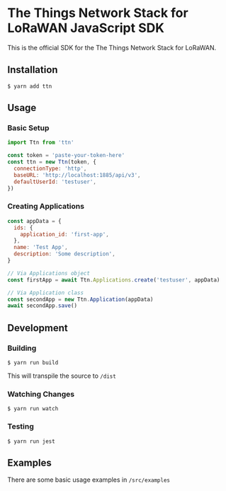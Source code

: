# The Things Network Stack for LoRaWAN JavaScript SDK
This is the official SDK for the The Things Network Stack for LoRaWAN.

## Installation

```
$ yarn add ttn
```

## Usage
### Basic Setup
```javascript
import Ttn from 'ttn'

const token = 'paste-your-token-here'
const ttn = new Ttn(token, {
  connectionType: 'http',
  baseURL: 'http://localhost:1885/api/v3',
  defaultUserId: 'testuser',
})
```

### Creating Applications
```javascript
const appData = {
  ids: {
    application_id: 'first-app',
  },
  name: 'Test App',
  description: 'Some description',
}

// Via Applications object
const firstApp = await Ttn.Applications.create('testuser', appData)

// Via Application class
const secondApp = new Ttn.Application(appData)
await secondApp.save()
```

## Development
### Building
```
$ yarn run build
```
This will transpile the source to `/dist`
### Watching Changes
```
$ yarn run watch
```
### Testing
```
$ yarn run jest
```

## Examples
There are some basic usage examples in `/src/examples`
